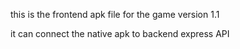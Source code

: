 this is the frontend apk file for the game version 1.1

it can connect the native apk to backend express API